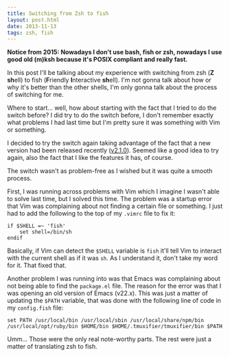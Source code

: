 ```yaml
---
title: Switching from Zsh to fish
layout: post.html
date: 2013-11-13
tags: zsh, fish
---
```


**Notice from 2015: Nowadays I don't use bash, fish or zsh, nowadays I use good
old (m)ksh because it's POSIX compliant and really fast.**

In this post I'll be talking about my experience with switching from zsh (**Z**
**sh**ell) to fish (**F**riendly **I**nteractive **sh**ell).  I'm not gonna talk
about how or why it's better than the other shells, I'm only gonna talk about
the process of switching for me.

Where to start... well, how about starting with the fact that I tried to do the
switch before?  I did try to do the switch before, I don't remember exactly what
problems I had last time but I'm pretty sure it was something with Vim or
something.

I decided to try the switch again taking advantage of the fact that a new
version had been released recently ([v2.1.0][frl]).  Seemed like a good idea to
try again, also the fact that I like the features it has, of course.

[frl]: http://fishshell.com/release_notes.html

The switch wasn't as problem-free as I wished but it was quite a smooth process.

First, I was running across problems with Vim which I imagine I wasn't able to
solve last time, but I solved this time.  The problem was a startup error that
Vim was complaining about not finding a certain file or something.  I just had
to add the following to the top of my `.vimrc` file to fix it:

``` vim
if $SHELL =~ 'fish'
	set shell=/bin/sh
endif
```

Basically, if Vim can detect the `$SHELL` variable is `fish` it'll tell Vim to
interact with the current shell as if it was `sh`.  As I understand it, don't
take my word for it.  That fixed that.

Another problem I was running into was that Emacs was complaining about not
being able to find the `package.el` file.  The reason for the error was that
I was opening an old version of Emacs (v22.x).  This was just a matter of
updating the `$PATH` variable, that was done with the following line of code in
my `config.fish` file:

``` text
set PATH /usr/local/bin /usr/local/sbin /usr/local/share/npm/bin /usr/local/opt/ruby/bin $HOME/bin $HOME/.tmuxifier/tmuxifier/bin $PATH
```

Umm... Those were the only real note-worthy parts.  The rest were just a matter
of translating zsh to fish.
